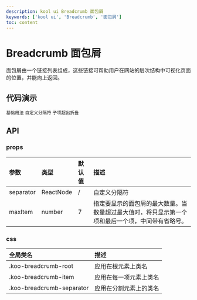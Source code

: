 ```yaml
---
description: kool ui Breadcrumb 面包屑
keywords: ['kool ui', 'Breadcrumb', '面包屑']
toc: content
---
```


# Breadcrumb 面包屑

面包屑由一个链接列表组成，这些链接可帮助用户在网站的层次结构中可视化页面的位置，并能向上返回。

## 代码演示

<code src="./demo/BasicUsage.tsx">基础用法</code>
<code src="./demo/CustomSeparator.tsx">自定义分隔符</code>
<code src="./demo/Collapsed.tsx">子项超出折叠</code>

## API

### props

| 参数      | 类型      | 默认值 | 描述                                                                                             |
| :-------- | :-------- | :----- | :----------------------------------------------------------------------------------------------- |
| separator | ReactNode | /      | 自定义分隔符                                                                                     |
| maxItem   | number    | 7      | 指定要显示的面包屑的最大数量。当数量超过最大值时，将只显示第一个项和最后一个项，中间带有省略号。 |

### css

| 全局类名                  | 描述                   |
| :------------------------ | :--------------------- |
| .koo-breadcrumb-root      | 应用在根元素上类名     |
| .koo-breadcrumb-item      | 应用在每一项元素上类名 |
| .koo-breadcrumb-separator | 应用在分割元素上的类名 |
